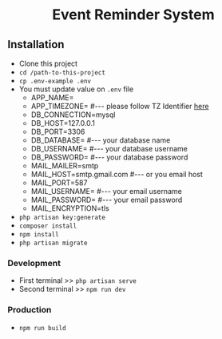 <h1 align="center">Event Reminder System</h1>

## Installation
- Clone this project
- `cd /path-to-this-project`
- `cp .env-example .env`
- You must update value on `.env` file
    - APP_NAME=
    - APP_TIMEZONE= #--- please follow TZ Identifier [here](https://en.wikipedia.org/wiki/List_of_tz_database_time_zones)
    - DB_CONNECTION=mysql
    - DB_HOST=127.0.0.1
    - DB_PORT=3306
    - DB_DATABASE= #--- your database name
    - DB_USERNAME= #--- your database username
    - DB_PASSWORD= #--- your database password
    - MAIL_MAILER=smtp
    - MAIL_HOST=smtp.gmail.com #--- or you email host
    - MAIL_PORT=587
    - MAIL_USERNAME= #--- your email username
    - MAIL_PASSWORD= #--- your email password
    - MAIL_ENCRYPTION=tls
- `php artisan key:generate`
- `composer install`
- `npm install`
- `php artisan migrate`

### Development
- First terminal >> `php artisan serve`
- Second terminal >> `npm run dev`

### Production
- `npm run build`
